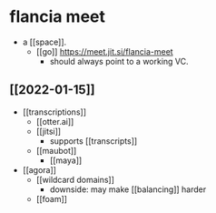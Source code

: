 # flancia meet

- a [[space]].
  - [[go]] https://meet.jit.si/flancia-meet
    - should always point to a working VC.

## [[2022-01-15]]
- [[transcriptions]]
  - [[otter.ai]]
  - [[jitsi]]
    - supports [[transcripts]]
  - [[maubot]]
    - [[maya]]
- [[agora]]
  - [[wildcard domains]]
    - downside: may make [[balancing]] harder
  - [[foam]]



